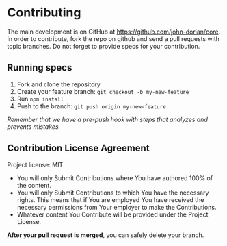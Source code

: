 Contributing
============

The main development is on GitHub at https://github.com/john-dorian/core.
In order to contribute, fork the repo on github and send a pull requests with topic branches.
Do not forget to provide specs for your contribution.

Running specs
-------------

1. Fork and clone the repository
2. Create your feature branch: `git checkout -b my-new-feature`
3. Run `npm install`
4. Push to the branch: `git push origin my-new-feature`

*Remember that we have a pre-push hook with steps that analyzes and prevents mistakes.*

Contribution License Agreement
----------------

Project license: MIT

* You will only Submit Contributions where You have authored 100% of
  the content.
* You will only Submit Contributions to which You have the necessary
  rights. This means that if You are employed You have received the
  necessary permissions from Your employer to make the Contributions.
* Whatever content You Contribute will be provided under the Project
  License.

**After your pull request is merged**, you can safely delete your branch.